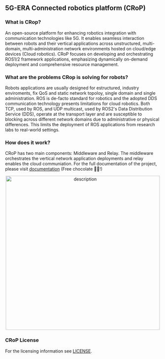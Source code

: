 ## 5G-ERA Connected robotics platform (CRoP)

### What is CRop?

An open-source platform for enhancing robotics integration with communication technologies like 5G. It enables seamless interaction between robots and their vertical applications across unstructured, multi-domain, multi-administration network environments hosted on cloud/edge devices (Cloud robotics). CRoP focuses on developing and orchestrating ROS1/2 framework applications, emphasizing dynamically on-demand deployment and comprehensive resource management.

### What are the problems CRop is solving for robots?

Robots applications are usually designed for estructured, industry enviroments, fix QoS and static network topoloy, single domain and single administration.
ROS is de-facto standard for robotics and the adopted DDS communication technology presents limitations for cloud robotics. Both TCP, used by ROS, and UDP multicast, used by ROS2's Data Distribution Service (DDS), operate at the transport layer and are susceptible to blocking across different network domains due to administrative or physical differences. This limits the deployment of ROS applications from research labs to real-world settings. 

### How does it work?

CRoP has two main components: Middleware and Relay. The middleware orchestrates the vertical network application deployments and relay enables the cloud communiation. For the full documentation of the project, please visit [documentation](https://github.com/5G-ERA/docs) (Free chocolate 🍫😄!)

<p align="center">
  <img src="https://github.com/5G-ERA/.github/assets/26432703/4e1fe1b7-1e50-43a4-8a09-5a31dbaa0d7d" alt="description" width="500"/>
</p>


### CRoP License

For the licensing information see [LICENSE](https://github.com/5G-ERA/middleware/blob/main/LICENSE).


